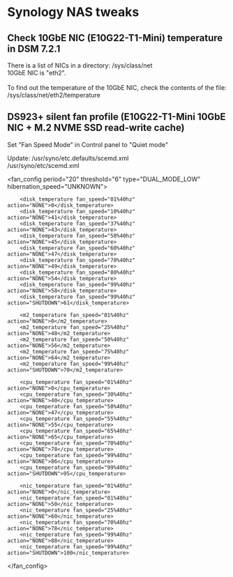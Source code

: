 # Synology NAS tweaks


## Check 10GbE NIC (E10G22-T1-Mini) temperature in DSM 7.2.1

<p>
	There is a list of NICs in a directory: /sys/class/net<BR>
	10GbE NIC is "eth2".<BR>
	<BR>
	To find out the temperature of the 10GbE NIC, check the contents of the file: /sys/class/net/eth2/temperature
</p>


## DS923+ silent fan profile (E10G22-T1-Mini 10GbE NIC + M.2 NVME SSD read-write cache)

<p>
	Set "Fan Speed Mode" in Control panel to "Quiet mode"
</p>

<p>
	Update:
	/usr/syno/etc.defaults/scemd.xml<BR>
	/usr/syno/etc/scemd.xml
</p>

<fan_config period="20" threshold="6" type="DUAL_MODE_LOW" hibernation_speed="UNKNOWN">
	
		<disk_temperature fan_speed="01%40hz" action="NONE">0</disk_temperature>
		<disk_temperature fan_speed="10%40hz" action="NONE">41</disk_temperature>
		<disk_temperature fan_speed="37%40hz" action="NONE">43</disk_temperature>
		<disk_temperature fan_speed="50%40hz" action="NONE">45</disk_temperature>
		<disk_temperature fan_speed="60%40hz" action="NONE">47</disk_temperature>
		<disk_temperature fan_speed="70%40hz" action="NONE">49</disk_temperature>
		<disk_temperature fan_speed="80%40hz" action="NONE">54</disk_temperature>
		<disk_temperature fan_speed="99%40hz" action="NONE">58</disk_temperature>
		<disk_temperature fan_speed="99%40hz" action="SHUTDOWN">61</disk_temperature>

		<m2_temperature fan_speed="01%40hz" action="NONE">0</m2_temperature>
		<m2_temperature fan_speed="25%40hz" action="NONE">48</m2_temperature>
		<m2_temperature fan_speed="50%40hz" action="NONE">56</m2_temperature>
		<m2_temperature fan_speed="75%40hz" action="NONE">64</m2_temperature>
		<m2_temperature fan_speed="99%40hz" action="SHUTDOWN">70</m2_temperature>

		<cpu_temperature fan_speed="01%40hz" action="NONE">0</cpu_temperature>
		<cpu_temperature fan_speed="30%40hz" action="NONE">40</cpu_temperature>
		<cpu_temperature fan_speed="50%40hz" action="NONE">47</cpu_temperature>
		<cpu_temperature fan_speed="55%40hz" action="NONE">55</cpu_temperature>
		<cpu_temperature fan_speed="65%40hz" action="NONE">65</cpu_temperature>
		<cpu_temperature fan_speed="70%40hz" action="NONE">78</cpu_temperature>
		<cpu_temperature fan_speed="99%40hz" action="NONE">86</cpu_temperature>
		<cpu_temperature fan_speed="99%40hz" action="SHUTDOWN">95</cpu_temperature>

		<nic_temperature fan_speed="01%40hz" action="NONE">0</nic_temperature>
		<nic_temperature fan_speed="01%40hz" action="NONE">50</nic_temperature>
		<nic_temperature fan_speed="25%40hz" action="NONE">60</nic_temperature>
		<nic_temperature fan_speed="70%40hz" action="NONE">78</nic_temperature>
		<nic_temperature fan_speed="99%40hz" action="NONE">88</nic_temperature>
		<nic_temperature fan_speed="99%40hz" action="SHUTDOWN">100</nic_temperature>
		
</fan_config>

